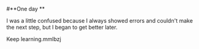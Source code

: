 #**One day **

I was a little confused because I always showed errors and couldn't make the next step, but I began to get better later.

Keep learning.mmlbzj